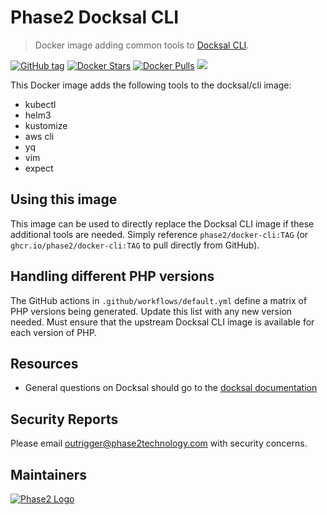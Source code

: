 # Phase2 Docksal CLI

> Docker image adding common tools to [Docksal CLI](https://github.com/docksal/service-cli).

[![GitHub tag](https://img.shields.io/github/tag/phase2/docker-cli.svg)](https://github.com/phase2/docker-cli) [![Docker Stars](https://img.shields.io/docker/stars/outrigger/cli.svg)](https://hub.docker.com/r/outrigger/cli) [![Docker Pulls](https://img.shields.io/docker/pulls/outrigger/cli.svg)](https://hub.docker.com/r/outrigger/cli) [![](https://images.microbadger.com/badges/image/outrigger/cli:dev.svg)](https://microbadger.com/images/outrigger/cli:latest "Get your own image badge on microbadger.com")

This Docker image adds the following tools to the docksal/cli image:
* kubectl
* helm3
* kustomize
* aws cli
* yq
* vim
* expect

## Using this image

This image can be used to directly replace the Docksal CLI image if these additional tools are needed.  Simply reference `phase2/docker-cli:TAG` (or `ghcr.io/phase2/docker-cli:TAG` to pull directly from GitHub).

## Handling different PHP versions

The GitHub actions in `.github/workflows/default.yml` define a matrix of PHP versions being generated. Update this list with any new version needed. Must ensure that the upstream Docksal CLI image is available for each version of PHP.

## Resources

* General questions on Docksal should go to the [docksal documentation](https://docs.docksal.io/)

## Security Reports

Please email outrigger@phase2technology.com with security concerns.

## Maintainers

[![Phase2 Logo](https://s3.amazonaws.com/phase2.public/logos/phase2-logo.png)](https://www.phase2technology.com)
